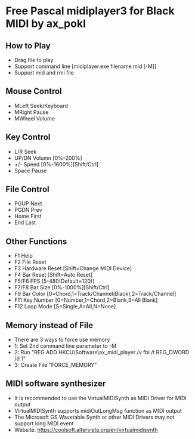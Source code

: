 Free Pascal midiplayer3 for Black MIDI by ax_pokl
=============

How to Play
-------------
* Drag file to play
* Support command line	[midiplayer.exe filename.mid [-M]]
* Support mid and rmi file

Mouse Control
-------------
* MLeft	Seek/Keyboard
* MRight	Pause
* MWheel	Volume

Key Control
-------------
* L/R	Seek
* UP/DN	Volumn	[0%-200%]
* +/-	Speed	[0%-1600%][Shift/Ctrl]
* Space	Pause

File Control
-------------
* PGUP	Next
* PGDN	Prev
* Home	First
* End	Last

Other Functions
-------------
* F1	Help
* F2	File Reset
* F3	Hardware Reset [Shift=Change MIDI Device]
* F4	Bar Reset [Shift=Auto Reset]
* F5/F6	FPS [5-480(Default=120)]
* F7/F8	Bar Size	[0%-1000%][Shift/Ctrl]
* F9	Bar Color	[0=Chord,1=Track/Channel(Black),2=Track/Channel]
* F11	Key Number	[0=Number,1=Chord,2=Blank,3=All Blank]
* F12	Loop Mode [S=Single,A=All,N=None]

Memory instead of File
-------------
* There are 3 ways to force use memory
* 1: Set 2nd command line parameter to -M
* 2: Run "REG ADD HKCU\Software\ax_midi_player /v fbi /t REG_DWORD /d 1"
* 3: Create File "FORCE_MEMORY"

MIDI software synthesizer
-------------
* It is recommended to use the VirtualMIDISynth as MIDI Driver for MIDI output
* VirtualMIDISynth supports midiOutLongMsg function as MIDI output
* The Microsoft GS Wavetable Synth or other MIDI Drivers may not support long MIDI event
* Website: https://coolsoft.altervista.org/en/virtualmidisynth
